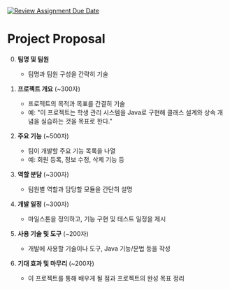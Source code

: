 [![Review Assignment Due Date](https://classroom.github.com/assets/deadline-readme-button-22041afd0340ce965d47ae6ef1cefeee28c7c493a6346c4f15d667ab976d596c.svg)](https://classroom.github.com/a/TV9kFNJz)
# Project Proposal

0. **팀명 및 팀원**
   - 팀명과 팀원 구성을 간략히 기술

1. **프로젝트 개요** (~300자)
   - 프로젝트의 목적과 목표를 간결히 기술
   - 예: "이 프로젝트는 학생 관리 시스템을 Java로 구현해 클래스 설계와 상속 개념을 실습하는 것을 목표로 한다."

2. **주요 기능** (~500자)
   - 팀이 개발할 주요 기능 목록을 나열
   - 예: 회원 등록, 정보 수정, 삭제 기능 등

3. **역할 분담** (~300자)
   - 팀원별 역할과 담당할 모듈을 간단히 설명

4. **개발 일정** (~300자)
   - 마일스톤을 정의하고, 기능 구현 및 테스트 일정을 제시

5. **사용 기술 및 도구** (~200자)
   - 개발에 사용할 기술이나 도구, Java 기능/문법 등을 작성

6. **기대 효과 및 마무리** (~200자)
   - 이 프로젝트를 통해 배우게 될 점과 프로젝트의 완성 목표 정리

